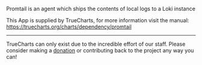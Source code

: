 Promtail is an agent which ships the contents of local logs to a Loki instance

This App is supplied by TrueCharts, for more information visit the manual: https://truecharts.org/charts/dependency/promtail

---

TrueCharts can only exist due to the incredible effort of our staff.
Please consider making a [donation](https://truecharts.org/docs/about/sponsor) or contributing back to the project any way you can!
